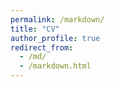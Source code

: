 ```yaml
---
permalink: /markdown/
title: "CV"
author_profile: true
redirect_from: 
  - /md/
  - /markdown.html
---
```


